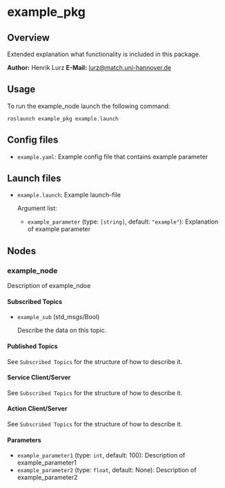 # example_pkg
## Overview
Extended explanation what functionality is included in this package.

**Author:** Henrik Lurz
**E-Mail:** lurz@match.uni-hannover.de 

## Usage
To run the example_node launch the following command:

`roslaunch example_pkg example.launch`

## Config files
- `example.yaml`: Example config file that contains example parameter

## Launch files
- `example.launch`: Example launch-file

	Argument list:
	- `example_parameter` (type: `[string]`, default: `"example"`): Explanation of example parameter

## Nodes
### example_node
Description of example_ndoe

#### Subscribed Topics
- `example_sub` (std_msgs/Bool)

	Describe the data on this topic.

#### Published Topics
See `Subscribed Topics` for the structure of how to describe it.

#### Service Client/Server
See `Subscribed Topics` for the structure of how to describe it.

#### Action Client/Server
See `Subscribed Topics` for the structure of how to describe it.

#### Parameters

- `example_parameter1` (type: `int`, default: 100): Description of example_parameter1
- `example_parameter2` (type: `float`, default: None): Description of example_parameter2

